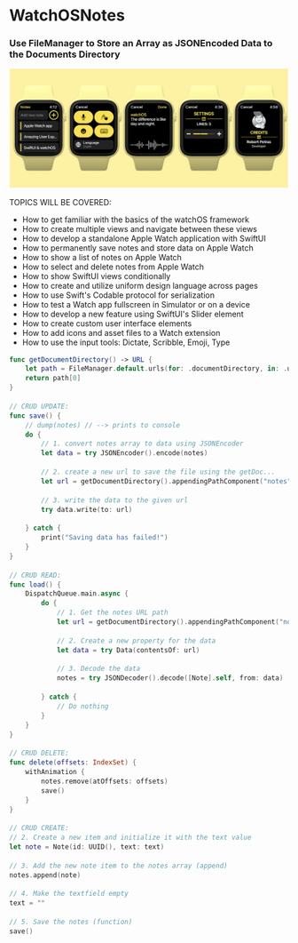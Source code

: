 # WatchOSNotes
### Use FileManager to Store an Array as JSONEncoded Data to the Documents Directory
<img src="https://github.com/Brian-McIntosh/WatchOSNotes/blob/main/images/1.png" width="700">


TOPICS WILL BE COVERED:

* How to get familiar with the basics of the watchOS framework
* How to create multiple views and navigate between these views
* How to develop a standalone Apple Watch application with SwiftUI
* How to permanently save notes and store data on Apple Watch
* How to show a list of notes on Apple Watch
* How to select and delete notes from Apple Watch
* How to show SwiftUI views conditionally
* How to create and utilize uniform design language across pages
* How to use Swift's Codable protocol for serialization
* How to test a Watch app fullscreen in Simulator or on a device
* How to develop a new feature using SwiftUI's Slider element
* How to create custom user interface elements
* How to add icons and asset files to a Watch extension
* How to use the input tools: Dictate, Scribble, Emoji, Type

```swift
func getDocumentDirectory() -> URL {
    let path = FileManager.default.urls(for: .documentDirectory, in: .userDomainMask)
    return path[0]
}

// CRUD UPDATE:
func save() {
    // dump(notes) // --> prints to console
    do {
        // 1. convert notes array to data using JSONEncoder
        let data = try JSONEncoder().encode(notes)
        
        // 2. create a new url to save the file using the getDoc...
        let url = getDocumentDirectory().appendingPathComponent("notes")
        
        // 3. write the data to the given url
        try data.write(to: url)
        
    } catch {
        print("Saving data has failed!")
    }
}

// CRUD READ:
func load() {
    DispatchQueue.main.async {
        do {
            // 1. Get the notes URL path
            let url = getDocumentDirectory().appendingPathComponent("notes")
            
            // 2. Create a new property for the data
            let data = try Data(contentsOf: url)
            
            // 3. Decode the data
            notes = try JSONDecoder().decode([Note].self, from: data)
            
        } catch {
            // Do nothing
        }
    }
}

// CRUD DELETE:
func delete(offsets: IndexSet) {
    withAnimation {
        notes.remove(atOffsets: offsets)
        save()
    }
}

// CRUD CREATE:
// 2. Create a new item and initialize it with the text value
let note = Note(id: UUID(), text: text)

// 3. Add the new note item to the notes array (append)
notes.append(note)

// 4. Make the textfield empty
text = ""

// 5. Save the notes (function)
save()
```
